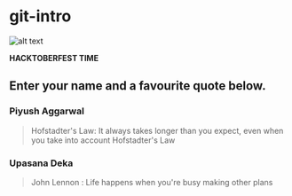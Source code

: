 # git-intro

![alt text](https://hacktoberfest.digitalocean.com/assets/hacktoberfest-2018-social-card-c8d2e1489f647f2e0a26e6f598adeb760872818905b34cd437afc7ac2857ceab.png "Logo Title Text 1")


**HACKTOBERFEST TIME**

## Enter your name and a favourite quote below.

### Piyush Aggarwal
> Hofstadter's Law: It always takes longer than you expect, even when you take into account Hofstadter's Law

### Upasana Deka
> John Lennon : Life happens when you're busy making other plans
